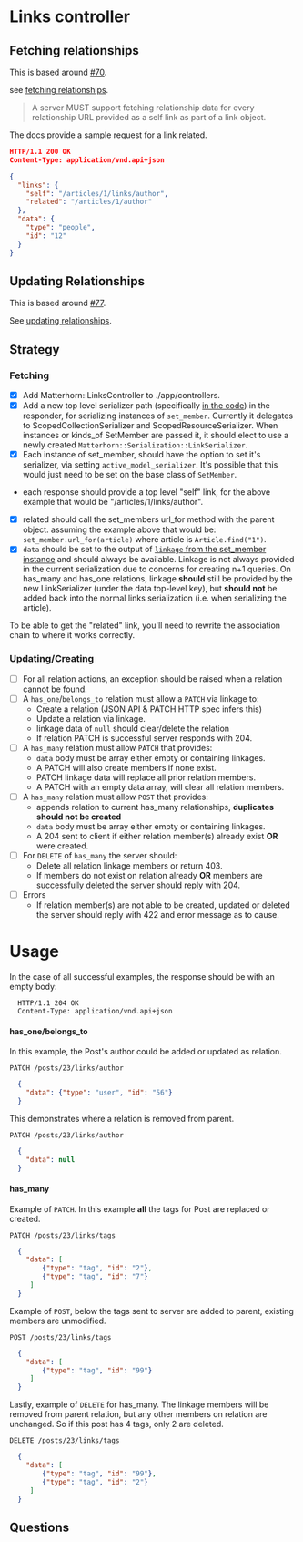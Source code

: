# Links controller

## Fetching relationships

This is based around [#70][70]. 

see [fetching relationships](http://jsonapi.org/format/#fetching-relationships).

> A server MUST support fetching relationship data for every relationship URL
> provided as a self link as part of a link object.

The docs provide a sample request for a link related.

```json
HTTP/1.1 200 OK
Content-Type: application/vnd.api+json

{
  "links": {
    "self": "/articles/1/links/author",
    "related": "/articles/1/author"
  },
  "data": {
    "type": "people",
    "id": "12"
  }
}
```

## Updating Relationships

This is based around [#77][77].

See [updating relationships](http://jsonapi.org/format/#crud-updating-relationships).

## Strategy

### Fetching

- [x] Add Matterhorn::LinksController to ./app/controllers.
- [x] Add a new top level serializer path (specifically [in the code][inthecode]) in the responder, for serializing instances of `set_member`.  Currently it delegates to ScopedCollectionSerializer and ScopedResourceSerializer.  When instances or kinds_of SetMember are passed it, it should elect to use a newly created `Matterhorn::Serialization::LinkSerializer`.  
- [x] Each instance of set_member, should have the option to set it's serializer, via setting `active_model_serializer`.  It's possible that this would just need to be set on the base class of `SetMember`.
- each response should provide a top level "self" link, for the above example that would be "/articles/1/links/author".
- [x] related should call the set_members url_for method with the parent object.  assuming the example above that would be: `set_member.url_for(article)`  where article is `Article.find("1")`.
- [x] `data` should be set to the output of [`linkage` from the set_member instance][linkage] and should always be available.  Linkage is not always provided in the current serialization due to concerns for creating n+1 queries.  On has_many and has_one relations, linkage **should** still be provided by the new LinkSerializer (under the data top-level key), but **should not** be added back into the normal links serialization (i.e. when serializing the article).

To be able to get the "related" link, you'll need to rewrite the association chain to where it works correctly.

### Updating/Creating

- [ ] For all relation actions, an exception should be raised when a
  relation cannot be found. 
- [ ] A `has_one`/`belongs_to` relation must allow a `PATCH` via linkage to:
    * Create a relation (JSON API & PATCH HTTP spec infers this)
    * Update a relation via linkage.
    * linkage data of `null` should clear/delete the relation
    * If relation PATCH is successful server responds with 204.
- [ ] A `has_many` relation must allow `PATCH` that provides:
    * `data` body must be array either empty or containing linkages.
    * A PATCH will also create members if none exist.
    * PATCH linkage data will replace all prior relation members.
    * A PATCH with an empty data array, will clear all relation members.
- [ ] A `has_many` relation must allow `POST` that provides:
    * appends relation to current has_many relationships, **duplicates
      should not be created**
    * `data` body must be array either empty or containing linkages.
    * A 204 sent to client if either relation member(s) already exist **OR** were
      created.
- [ ] For `DELETE` of `has_many` the server should: 
    * Delete all relation linkage members or return 403.
    * If members do not exist on relation already **OR** members are
      successfully deleted the server should reply with 204.
- [ ] Errors
    * If relation member(s) are not able to be created, updated or deleted the server should reply with 422 and error message as to cause.

# Usage

In the case of all successful examples, the response should be with an
empty body:

```
  HTTP/1.1 204 OK
  Content-Type: application/vnd.api+json
```

#### has_one/belongs_to 

In this example, the Post's author could be added or updated as
relation.

`PATCH /posts/23/links/author`

```json
  {
    "data": {"type": "user", "id": "56"}
  }
```

This demonstrates where a relation is removed from parent.

`PATCH /posts/23/links/author`

```json
  {
    "data": null
  }
```

#### has_many 

Example of `PATCH`. In this example **all** the tags for Post are
replaced or created.

`PATCH /posts/23/links/tags`

```json
  {
    "data": [
        {"type": "tag", "id": "2"},
        {"type": "tag", "id": "7"}
     ]
  }
```

Example of `POST`, below the tags sent to server are added to parent,
existing members are unmodified. 

`POST /posts/23/links/tags`

```json
  {
    "data": [
        {"type": "tag", "id": "99"}
     ]
  }
```

Lastly, example of `DELETE` for has_many. The linkage members will be
removed from parent relation, but any other members on relation are
unchanged. So if this post has 4 tags, only 2 are deleted. 

`DELETE /posts/23/links/tags`

```json
  {
    "data": [
        {"type": "tag", "id": "99"},
        {"type": "tag", "id": "2"}
     ]
  }
```



## Questions

[70]: https://github.com/blakechambers/matterhorn/issues/70
[77]: https://github.com/blakechambers/matterhorn/issues/77
[inthecode]: https://github.com/blakechambers/matterhorn/blob/master/lib/matterhorn/serialization/builder_support.rb#L36
[linkage]: https://github.com/blakechambers/matterhorn/blob/8d39e0040392a86bbe655d7980d67ce6c5f42770/lib/matterhorn/links/relation/base.rb#L92-L99

